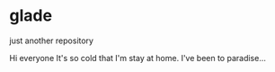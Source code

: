 # glade
just another repository

Hi everyone
It's so cold that I'm stay at home.
I've been to paradise...
